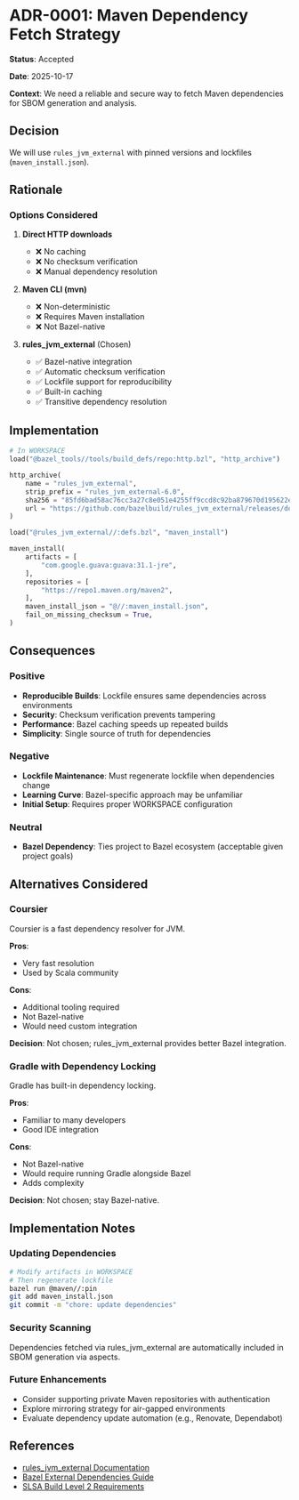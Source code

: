 # ADR-0001: Maven Dependency Fetch Strategy

**Status**: Accepted

**Date**: 2025-10-17

**Context**: We need a reliable and secure way to fetch Maven dependencies for SBOM generation and analysis.

## Decision

We will use `rules_jvm_external` with pinned versions and lockfiles (`maven_install.json`).

## Rationale

### Options Considered

1. **Direct HTTP downloads**
   - ❌ No caching
   - ❌ No checksum verification
   - ❌ Manual dependency resolution

2. **Maven CLI (mvn)**
   - ❌ Non-deterministic
   - ❌ Requires Maven installation
   - ❌ Not Bazel-native

3. **rules_jvm_external** (Chosen)
   - ✅ Bazel-native integration
   - ✅ Automatic checksum verification
   - ✅ Lockfile support for reproducibility
   - ✅ Built-in caching
   - ✅ Transitive dependency resolution

## Implementation

```python
# In WORKSPACE
load("@bazel_tools//tools/build_defs/repo:http.bzl", "http_archive")

http_archive(
    name = "rules_jvm_external",
    strip_prefix = "rules_jvm_external-6.0",
    sha256 = "85fd6bad58ac76cc3a27c8e051e4255ff9ccd8c92ba879670d195622e7c0a9b7",
    url = "https://github.com/bazelbuild/rules_jvm_external/releases/download/6.0/rules_jvm_external-6.0.tar.gz",
)

load("@rules_jvm_external//:defs.bzl", "maven_install")

maven_install(
    artifacts = [
        "com.google.guava:guava:31.1-jre",
    ],
    repositories = [
        "https://repo1.maven.org/maven2",
    ],
    maven_install_json = "@//:maven_install.json",
    fail_on_missing_checksum = True,
)
```

## Consequences

### Positive

- **Reproducible Builds**: Lockfile ensures same dependencies across environments
- **Security**: Checksum verification prevents tampering
- **Performance**: Bazel caching speeds up repeated builds
- **Simplicity**: Single source of truth for dependencies

### Negative

- **Lockfile Maintenance**: Must regenerate lockfile when dependencies change
- **Learning Curve**: Bazel-specific approach may be unfamiliar
- **Initial Setup**: Requires proper WORKSPACE configuration

### Neutral

- **Bazel Dependency**: Ties project to Bazel ecosystem (acceptable given project goals)

## Alternatives Considered

### Coursier

Coursier is a fast dependency resolver for JVM.

**Pros**:
- Very fast resolution
- Used by Scala community

**Cons**:
- Additional tooling required
- Not Bazel-native
- Would need custom integration

**Decision**: Not chosen; rules_jvm_external provides better Bazel integration.

### Gradle with Dependency Locking

Gradle has built-in dependency locking.

**Pros**:
- Familiar to many developers
- Good IDE integration

**Cons**:
- Not Bazel-native
- Would require running Gradle alongside Bazel
- Adds complexity

**Decision**: Not chosen; stay Bazel-native.

## Implementation Notes

### Updating Dependencies

```bash
# Modify artifacts in WORKSPACE
# Then regenerate lockfile
bazel run @maven//:pin
git add maven_install.json
git commit -m "chore: update dependencies"
```

### Security Scanning

Dependencies fetched via rules_jvm_external are automatically included in SBOM generation via aspects.

### Future Enhancements

- Consider supporting private Maven repositories with authentication
- Explore mirroring strategy for air-gapped environments
- Evaluate dependency update automation (e.g., Renovate, Dependabot)

## References

- [rules_jvm_external Documentation](https://github.com/bazelbuild/rules_jvm_external)
- [Bazel External Dependencies Guide](https://bazel.build/external/overview)
- [SLSA Build Level 2 Requirements](https://slsa.dev/spec/v1.0/levels#build-l2)
